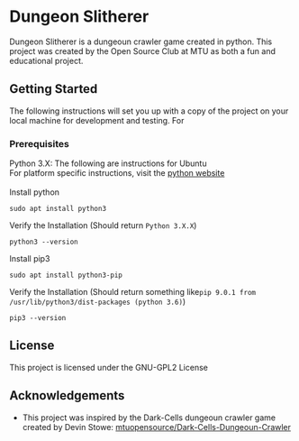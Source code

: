 # Dungeon Slitherer
Dungeon Slitherer is a dungeoun crawler game created in python. This project was created by the Open Source Club at MTU as both a fun and educational project. 

## Getting Started
The following instructions will set you up with a copy of the project on your local machine for development and testing.
For

### Prerequisites
Python 3.X: The following are instructions for Ubuntu
<br/>
For platform specific instructions, visit the [python website](https://www.python.org/downloads/)
<br/><br/>
Install python 
```
sudo apt install python3
```
Verify the Installation (Should return ```Python 3.X.X```)
```
python3 --version
```

Install pip3
```
sudo apt install python3-pip
```
Verify the Installation (Should return something like```pip 9.0.1 from /usr/lib/python3/dist-packages (python 3.6)```)
```
pip3 --version
```
## License 
This project is licensed under the GNU-GPL2 License

## Acknowledgements
- This project was inspired by the Dark-Cells dungeoun crawler game created by Devin Stowe: [mtuopensource/Dark-Cells-Dungeoun-Crawler](https://github.com/mtuopensource/Dark-Cells-Dungeon-Crawler "Dark-Cells")
